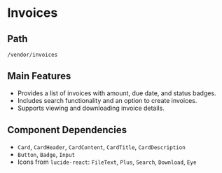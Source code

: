 # Invoices

## Path
`/vendor/invoices`

## Main Features
- Provides a list of invoices with amount, due date, and status badges.
- Includes search functionality and an option to create invoices.
- Supports viewing and downloading invoice details.

## Component Dependencies
- `Card`, `CardHeader`, `CardContent`, `CardTitle`, `CardDescription`
- `Button`, `Badge`, `Input`
- Icons from `lucide-react`: `FileText`, `Plus`, `Search`, `Download`, `Eye`
